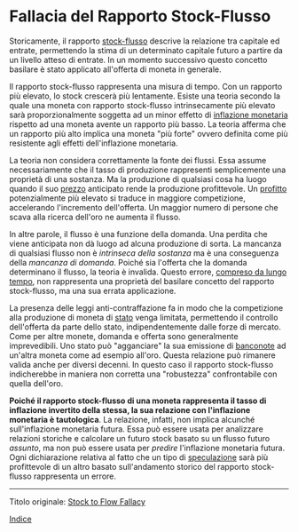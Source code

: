 # Fallacia del Rapporto Stock-Flusso



Storicamente, il rapporto [stock-flusso](https://it.wikipedia.org/wiki/Stock_e_flussi) descrive la relazione tra capitale ed entrate, permettendo la stima di un determinato capitale futuro a partire da un livello atteso di entrate. In un momento successivo questo concetto basilare è stato applicato all'offerta di moneta in generale.

Il rapporto stock-flusso rappresenta una misura di tempo. Con un rapporto più elevato, lo stock crescerà più lentamente. Esiste una teoria secondo la quale una moneta con rapporto stock-flusso intrinsecamente più elevato sarà proporzionalmente soggetta ad un minor effetto di [inflazione monetaria](https://en.wikipedia.org/wiki/Monetary_inflation) rispetto ad una moneta avente un rapporto più basso. La teoria afferma che un rapporto più alto implica una moneta "più forte" ovvero definita come più resistente agli effetti dell'inflazione monetaria.

La teoria non considera correttamente la fonte dei flussi. Essa assume necessariamente che il tasso di produzione rappresenti semplicemente una proprietà di una sostanza. Ma la produzione di qualsiasi cosa ha luogo quando il suo [prezzo](ch101-glossary.md#prezzo) anticipato rende la produzione profittevole. Un [profitto](ch101-glossary.md#profitto) potenzialmente più elevato si traduce in maggiore competizione, accelerando l'incremento dell'offerta. Un maggior numero di persone che scava alla ricerca dell'oro ne aumenta il flusso.

In altre parole, il flusso è una funzione della domanda. Una perdita che viene anticipata non dà luogo ad alcuna produzione di sorta. La mancanza di qualsiasi flusso non è _intrinseca della sostanza_ ma è una conseguenza della _mancanza di domanda_. Poiché sia l'offerta che la domanda determinano il flusso, la teoria è invalida. Questo errore, [compreso da lungo tempo](https://mises.org/library/theory-money-and-credit/html/ppp/1234), non rappresenta una proprietà del basilare concetto del rapporto stock-flusso, ma una sua errata applicazione.

La presenza delle leggi anti-contraffazione fa in modo che la competizione alla produzione di moneta di [stato](ch101-glossary.md#stato) venga limitata, permettendo il controllo dell'offerta da parte dello stato, indipendentemente dalle forze di mercato. Come per altre monete, domanda e offerta sono generalmente imprevedibili. Uno stato può "agganciare" la sua emissione di [banconote](ch017-reservation-priciple.md) ad un'altra moneta come ad esempio all'oro. Questa relazione può rimanere valida anche per diversi decenni. In questo caso il rapporto stock-flusso indicherebbe in maniera non corretta una "robustezza" confrontabile con quella dell'oro.

**Poiché il rapporto stock-flusso di una moneta rappresenta il tasso di inflazione invertito della stessa, la sua relazione con l'inflazione monetaria è tautologica**. La relazione, infatti, non implica alcunché sull'inflazione monetaria futura. Essa può essere usata per analizzare relazioni storiche e calcolare un futuro stock basato su un flusso futuro _assunto_, ma non può essere usata per _predire_ l'inflazione monetaria futura. Ogni dichiarazione relativa al fatto che un tipo di [speculazione](ch101-glossary.md#speculare) sarà più profittevole di un altro basato sull'andamento storico del rapporto stock-flusso rappresenta un errore.

---

Titolo originale: [Stock to Flow Fallacy](https://github.com/libbitcoin/libbitcoin-system/wiki/Stock-to-Flow-Fallacy)

[Indice](/README.md)
